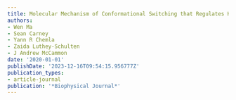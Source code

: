 ```yaml
---
title: Molecular Mechanism of Conformational Switching that Regulates Helicase Function
authors:
- Wen Ma
- Sean Carney
- Yann R Chemla
- Zaida Luthey-Schulten
- J Andrew McCammon
date: '2020-01-01'
publishDate: '2023-12-16T09:54:15.956777Z'
publication_types:
- article-journal
publication: '*Biophysical Journal*'
---
```

